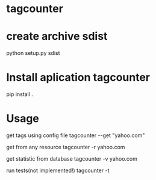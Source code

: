 # tagcounter


# create archive sdist
python setup.py sdist

# Install aplication tagcounter
pip install .

# Usage

get tags using config file
tagcounter --get "yahoo.com"

get from any resource
tagcounter -r yahoo.com

get statistic from database
tagcounter -v yahoo.com

run tests(not implemented!)
tagcounter -t